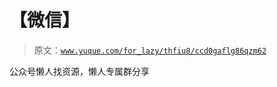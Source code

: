 # 【微信】

> 原文：[`www.yuque.com/for_lazy/thfiu8/ccd0gaflg86qzm62`](https://www.yuque.com/for_lazy/thfiu8/ccd0gaflg86qzm62)

<ne-p id="u3fcb5bc6" data-lake-id="u3fcb5bc6"><ne-text id="ud6acd13a">公众号懒人找资源，懒人专属群分享</ne-text></ne-p>